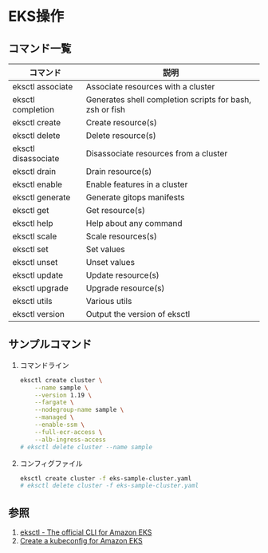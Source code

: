 # EKS操作

## コマンド一覧

| コマンド            | 説明                                                     |
| ------------------- | -------------------------------------------------------- |
| eksctl associate    | Associate resources with a cluster                       |
| eksctl completion   | Generates shell completion scripts for bash, zsh or fish |
| eksctl create       | Create resource(s)                                       |
| eksctl delete       | Delete resource(s)                                       |
| eksctl disassociate | Disassociate resources from a cluster                    |
| eksctl drain        | Drain resource(s)                                        |
| eksctl enable       | Enable features in a cluster                             |
| eksctl generate     | Generate gitops manifests                                |
| eksctl get          | Get resource(s)                                          |
| eksctl help         | Help about any command                                   |
| eksctl scale        | Scale resources(s)                                       |
| eksctl set          | Set values                                               |
| eksctl unset        | Unset values                                             |
| eksctl update       | Update resource(s)                                       |
| eksctl upgrade      | Upgrade resource(s)                                      |
| eksctl utils        | Various utils                                            |
| eksctl version      | Output the version of eksctl                             |

## サンプルコマンド

1. コマンドライン

    ```bash
    eksctl create cluster \
        --name sample \
        --version 1.19 \
        --fargate \
        --nodegroup-name sample \
        --managed \
        --enable-ssm \
        --full-ecr-access \
        --alb-ingress-access
    # eksctl delete cluster --name sample
    ```

2. コンフィグファイル

    ```bash
    eksctl create cluster -f eks-sample-cluster.yaml
    # eksctl delete cluster -f eks-sample-cluster.yaml
    ```

## 参照

1. [eksctl - The official CLI for Amazon EKS](https://github.com/weaveworks/eksctl)
2. [Create a kubeconfig for Amazon EKS](https://docs.aws.amazon.com/eks/latest/userguide/create-kubeconfig.html#create-kubeconfig-manually)
